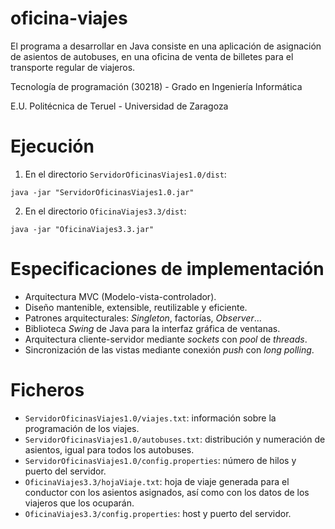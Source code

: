 # oficina-viajes
El programa a desarrollar en Java consiste en una aplicación de asignación de asientos de autobuses, en una oficina de venta de billetes para el transporte regular de viajeros.

Tecnología de programación (30218) - Grado en Ingeniería Informática

E.U. Politécnica de Teruel - Universidad de Zaragoza

# Ejecución
1. En el directorio `ServidorOficinasViajes1.0/dist`:
```
java -jar "ServidorOficinasViajes1.0.jar" 
```

2. En el directorio `OficinaViajes3.3/dist`:
```
java -jar "OficinaViajes3.3.jar" 
```

# Especificaciones de implementación
- Arquitectura MVC (Modelo-vista-controlador).
- Diseño mantenible, extensible, reutilizable y eficiente.
- Patrones arquitecturales: _Singleton_, factorías, _Observer_...
- Biblioteca _Swing_ de Java para la interfaz gráfica de ventanas.
- Arquitectura cliente-servidor mediante _sockets_ con _pool_ de _threads_.
- Sincronización de las vistas mediante conexión _push_ con _long polling_.

# Ficheros
- `ServidorOficinasViajes1.0/viajes.txt`: información sobre la programación de los viajes.
- `ServidorOficinasViajes1.0/autobuses.txt`: distribución y numeración de asientos, igual para todos los autobuses.
- `ServidorOficinasViajes1.0/config.properties`: número de hilos y puerto del servidor.
- `OficinaViajes3.3/hojaViaje.txt`: hoja de viaje generada para el conductor con los asientos asignados, así como con los datos de los viajeros que los ocuparán.
- `OficinaViajes3.3/config.properties`: host y puerto del servidor.
